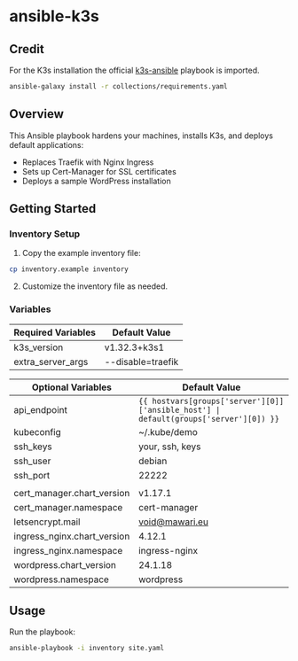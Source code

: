# ansible-k3s

## Credit
For the K3s installation the official [k3s-ansible](https://github.com/k3s-io/k3s-ansible) playbook is imported.

```bash
ansible-galaxy install -r collections/requirements.yaml
```

## Overview
This Ansible playbook hardens your machines, installs K3s, and deploys default applications:
- Replaces Traefik with Nginx Ingress
- Sets up Cert-Manager for SSL certificates
- Deploys a sample WordPress installation

## Getting Started

### Inventory Setup
1. Copy the example inventory file:
```bash
cp inventory.example inventory
```
2. Customize the inventory file as needed.

### Variables

| **Required Variables**            | **Default Value**                                                                                               |
|-----------------------------------|------------------------|
| k3s_version                       | v1.32.3+k3s1           |
| extra_server_args                 | --disable=traefik      |


| **Optional Variables**            | **Default Value**                                                                              |
|-----------------------------------|-----------------------------------|
| api_endpoint                      | `{{ hostvars[groups['server'][0]]['ansible_host'] \| default(groups['server'][0]) }}`                   |
| kubeconfig                        | ~/.kube/demo                                                                                            |
| ssh_keys                          | your, ssh, keys                                                                                         |
| ssh_user                          | debian                                                                                                  |
| ssh_port                          | 22222                                                                                                   |
                                                                                  |
| cert_manager.chart_version        | v1.17.1                                                                                                |
| cert_manager.namespace            | cert-manager                                                                                           |
| letsencrypt.mail                  | void@mawari.eu                                                                                          |
| ingress_nginx.chart_version       | 4.12.1                                                                                                  |
| ingress_nginx.namespace           | ingress-nginx                                                                                           |
| wordpress.chart_version           | 24.1.18                                                                                                 |
| wordpress.namespace               | wordpress                                                                                               |


## Usage
Run the playbook:
```bash
ansible-playbook -i inventory site.yaml
```
